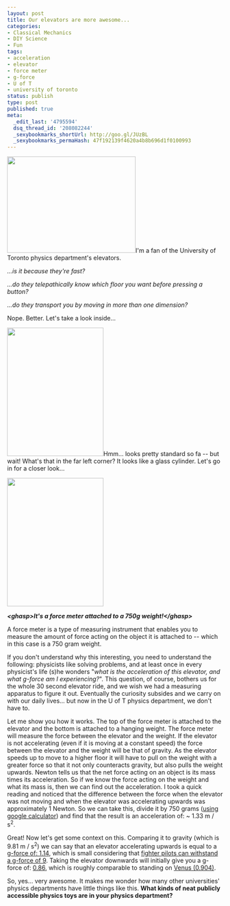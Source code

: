 ```yaml
---
layout: post
title: Our elevators are more awesome...
categories:
- Classical Mechanics
- DIY Science
- Fun
tags:
- acceleration
- elevator
- force meter
- g-force
- U of T
- university of toronto
status: publish
type: post
published: true
meta:
  _edit_last: '4795594'
  dsq_thread_id: '208082244'
  _sexybookmarks_shortUrl: http://goo.gl/JUzBL
  _sexybookmarks_permaHash: 47f192139f4620a4b8b696d1f0100993
---
```

<a href="http://morningcoffeephysics.files.wordpress.com/2008/10/img_0027.jpg"><img class="alignright size-medium wp-image-192" title="12th floor..." src="http://morningcoffeephysics.files.wordpress.com/2008/10/img_0027.jpg?w=300" alt="" width="300" height="225" /></a>I'm a fan of the University of Toronto physics department's elevators.

<em>...is it because they're fast?</em>

<em>...do they telepathically know which floor you want before pressing a button?</em>

<em>...do they transport you by moving in more than one dimension?</em>

Nope. Better. Let's take a look inside...

<a href="http://morningcoffeephysics.files.wordpress.com/2008/10/img_00281.jpg"><img class="alignleft size-medium wp-image-195" title="take a tour of the inside..." src="http://morningcoffeephysics.files.wordpress.com/2008/10/img_00281.jpg?w=225" alt="" width="225" height="300" /></a>Hmm... looks pretty standard so fa -- but wait! What's that in the far left corner? It looks like a glass cylinder. Let's go in for a closer look...

<a href="http://morningcoffeephysics.files.wordpress.com/2008/10/img_0025.jpg"><img class="alignright size-medium wp-image-196" title="&lt;ghasp&gt;It's a force meter!&lt;/ghasp&gt;" src="http://morningcoffeephysics.files.wordpress.com/2008/10/img_0025.jpg?w=225" alt="" width="225" height="300" /></a>

<em><strong>&lt;ghasp&gt;It's a force meter attached to a 750g weight!&lt;/ghasp&gt;</strong></em>

A force meter is a type of measuring instrument that enables you to measure the amount of force acting on the object it is attached to -- which in this case is a 750 gram weight.

If you don't understand why this interesting, you need to understand the following: physicists like solving problems, and at least once in every physicist's life (s)he wonders "<em>what is the acceleration of this elevator, and what g-force am I experiencing?</em>". This question, of course, bothers us for the whole 30 second elevator ride, and we wish we had a measuring apparatus to figure it out. Eventually the curiosity subsides and we carry on with our daily lives... but now in the U of T physics department, we don't have to.

Let me show you how it works. The top of the force meter is attached to the elevator and the bottom is attached to a hanging weight. The force meter will measure the force between the elevator and the weight. If the elevator is not accelerating (even if it is moving at a constant speed) the force between the elevator and the weight will be that of gravity. As the elevator speeds up to move to a higher floor it will have to pull on the weight with a greater force so that it not only counteracts gravity, but also pulls the weight upwards. Newton tells us that the net force acting on an object is its mass times its acceleration. So if we know the force acting on the weight and what its mass is, then we can find out the acceleration. I took a quick reading and noticed that the difference between the force when the elevator was not moving and when the elevator was accelerating upwards was approximately 1 Newton. So we can take this, divide it by 750 grams (<a href="http://www.google.com/search?q=1N%2F750g">using google calculator</a>) and find that the result is an acceleration of: ~ 1.33 m / s<sup>2</sup>.

Great! Now let's get some context on this. Comparing it to gravity (which is 9.81 m / s<sup>2</sup>) we can say that an elevator accelerating upwards is equal to a <a href="http://www.google.com/search?q=%289.8m%2Fs%2Fs+%2B+1.33m%2Fs%2Fs%29%2F9.8m%2Fs%2Fs">g-force of: 1.14</a>, which is small considering that <a href="http://en.wikipedia.org/wiki/Gforce#Examples_of_use">fighter pilots can withstand a g-force of 9</a>. Taking the elevator downwards will initially give you a g-force of: <a href="http://www.google.com/search?q=%289.8m%2Fs%2Fs+-+1.33m%2Fs%2Fs%29%2F9.8m%2Fs%2Fs">0.86</a>, which is roughly comparable to standing on <a href="http://en.wikipedia.org/wiki/Venus">Venus (0.904)</a>.

So, yes... very awesome. It makes me wonder how many other universities' physics departments have little things like this. <strong>What kinds of neat publicly accessible physics toys are in your physics department?</strong>
